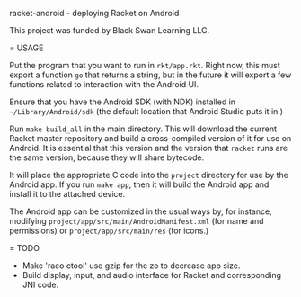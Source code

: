 racket-android - deploying Racket on Android

This project was funded by Black Swan Learning LLC.

= USAGE

Put the program that you want to run in `rkt/app.rkt`. Right now, this
must export a function `go` that returns a string, but in the future
it will export a few functions related to interaction with the Android
UI.

Ensure that you have the Android SDK (with NDK) installed in
`~/Library/Android/sdk` (the default location that Android Studio puts
it in.)

Run `make build_all` in the main directory. This will download the
current Racket master repository and build a cross-compiled version of
it for use on Android. It is essential that this version and the
version that `racket` runs are the same version, because they will
share bytecode.

It will place the appropriate C code into the `project` directory for
use by the Android app. If you run `make app`, then it will build the
Android app and install it to the attached device.

The Android app can be customized in the usual ways by, for instance,
modifying `project/app/src/main/AndroidManifest.xml` (for name and
permissions) or `project/app/src/main/res` (for icons.)

= TODO
* Make 'raco ctool' use gzip for the zo to decrease app size.
* Build display, input, and audio interface for Racket and
  corresponding JNI code.
